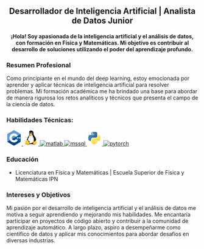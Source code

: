 <h2 align="center">Desarrollador de Inteligencia Artificial | Analista de Datos Junior</h2>
<h4 align="center">
¡Hola! Soy apasionada de la inteligencia artificial y el análisis de datos, con formación en Física y Matemáticas. Mi objetivo es contribuir al desarrollo de soluciones utilizando el poder del aprendizaje profundo.</h4>

### Resumen Profesional

Como principiante en el mundo del deep learning, estoy emocionada por aprender y aplicar técnicas de inteligencia artificial para resolver problemas. Mi formación académica me ha brindado una base para abordar de manera rigurosa los retos analíticos y técnicos que presenta el campo de la ciencia de datos.

<p align="left">
</p>

<h3 align="left"> Habilidades Técnicas:</h3>
<p align="left"> <a href="https://www.w3schools.com/cpp/" target="_blank" rel="noreferrer"> <img src="https://raw.githubusercontent.com/devicons/devicon/master/icons/cplusplus/cplusplus-original.svg" alt="cplusplus" width="40" height="40"/> </a> <a href="https://www.linux.org/" target="_blank" rel="noreferrer"> <img src="https://raw.githubusercontent.com/devicons/devicon/master/icons/linux/linux-original.svg" alt="linux" width="40" height="40"/> </a> <a href="https://www.mathworks.com/" target="_blank" rel="noreferrer"> <img src="https://upload.wikimedia.org/wikipedia/commons/2/21/Matlab_Logo.png" alt="matlab" width="40" height="40"/> </a> <a href="https://www.microsoft.com/en-us/sql-server" target="_blank" rel="noreferrer"> <img src="https://www.svgrepo.com/show/303229/microsoft-sql-server-logo.svg" alt="mssql" width="40" height="40"/> </a> <a href="https://www.python.org" target="_blank" rel="noreferrer"> <img src="https://raw.githubusercontent.com/devicons/devicon/master/icons/python/python-original.svg" alt="python" width="40" height="40"/> </a> <a href="https://pytorch.org/" target="_blank" rel="noreferrer"> <img src="https://www.vectorlogo.zone/logos/pytorch/pytorch-icon.svg" alt="pytorch" width="40" height="40"/> </a> </p>

### Educación

- Licenciatura en Física y Matemáticas | Escuela Superior de Física y Matemáticas IPN

### Intereses y Objetivos

Mi pasión por el desarrollo de inteligencia artificial y el análisis de datos me motiva a seguir aprendiendo y mejorando mis habilidades. Me encantaría participar en proyectos de código abierto y contribuir a la comunidad de aprendizaje automático. A largo plazo, aspiro a desempeñarme como científico de datos y aplicar mis conocimientos para abordar desafíos en diversas industrias.
